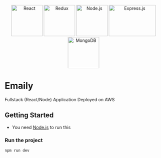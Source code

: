 <p align="center">
  <a href="https://reactjs.org/"><img src="https://upload.wikimedia.org/wikipedia/commons/a/a7/React-icon.svg" height="100" alt="React"></a>
  <a href="https://redux.js.org/"><img height="100" src="https://github.com/reactjs/redux/blob/master/logo/logo.svg" alt="Redux"></a>
  <a href="https://nodejs.org/"><img height="100" src="https://upload.wikimedia.org/wikipedia/commons/thumb/d/d9/Node.js_logo.svg/1200px-Node.js_logo.svg.png" alt="Node.js"/></a>
  <a href="https://expressjs.com/"><img width="150" height="100" src="https://amandeepmittal.gallerycdn.vsassets.io/extensions/amandeepmittal/expressjs/2.0.0/1509881293872/Microsoft.VisualStudio.Services.Icons.Default" alt="Express.js" /></a>
  <a href="https://www.mongodb.com/"><img height="100" src="https://redash.io/assets/images/integrations/mongodb.png" alt="MongoDB" /></a>
</p> 

# Emaily

Fullstack (React/Node) Application Deployed on AWS

## Getting Started

- You need [Node.js](https://nodejs.org/en/download/) to run this

### Run the project

```
npm run dev
```

